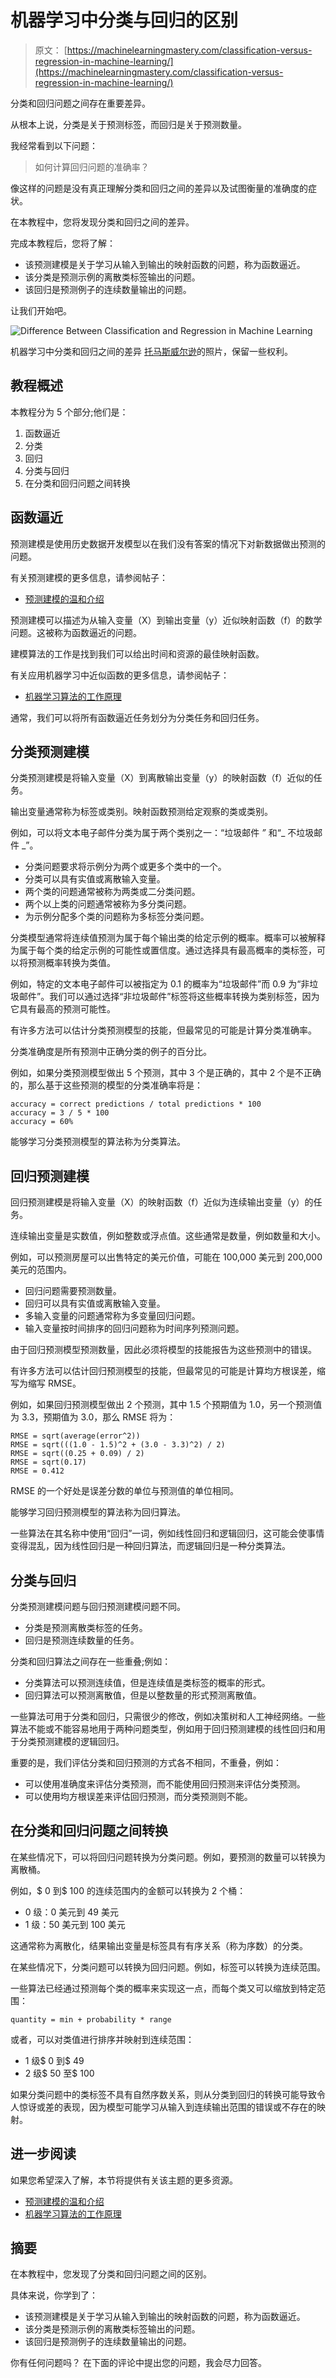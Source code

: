 # 机器学习中分类与回归的区别

> 原文： [https://machinelearningmastery.com/classification-versus-regression-in-machine-learning/](https://machinelearningmastery.com/classification-versus-regression-in-machine-learning/)

分类和回归问题之间存在重要差异。

从根本上说，分类是关于预测标签，而回归是关于预测数量。

我经常看到以下问题：

> 如何计算回归问题的准确率？

像这样的问题是没有真正理解分类和回归之间的差异以及试图衡量的准确度的症状。

在本教程中，您将发现分类和回归之间的差异。

完成本教程后，您将了解：

*   该预测建模是关于学习从输入到输出的映射函数的问题，称为函数逼近。
*   该分类是预测示例的离散类标签输出的问题。
*   该回归是预测例子的连续数量输出的问题。

让我们开始吧。

![Difference Between Classification and Regression in Machine Learning](img/1a050a4f6b40fdc6d76210352edd3f7b.jpg)

机器学习中分类和回归之间的差异
[托马斯威尔逊](https://www.flickr.com/photos/thomaswilson33/7946276420/)的照片，保留一些权利。

## 教程概述

本教程分为 5 个部分;他们是：

1.  函数逼近
2.  分类
3.  回归
4.  分类与回归
5.  在分类和回归问题之间转换

## 函数逼近

预测建模是使用历史数据开发模型以在我们没有答案的情况下对新数据做出预测的问题。

有关预测建模的更多信息，请参阅帖子：

*   [预测建模的温和介绍](https://machinelearningmastery.com/gentle-introduction-to-predictive-modeling/)

预测建模可以描述为从输入变量（X）到输出变量（y）近似映射函数（f）的数学问题。这被称为函数逼近的问题。

建模算法的工作是找到我们可以给出时间和资源的最佳映射函数。

有关应用机器学习中近似函数的更多信息，请参阅帖子：

*   [机器学习算法的工作原理](https://machinelearningmastery.com/how-machine-learning-algorithms-work/)

通常，我们可以将所有函数逼近任务划分为分类任务和回归任务。

## 分类预测建模

分类预测建模是将输入变量（X）到离散输出变量（y）的映射函数（f）近似的任务。

输出变量通常称为标签或类别。映射函数预测给定观察的类或类别。

例如，可以将文本电子邮件分类为属于两个类别之一：“垃圾邮件 _”_ 和“_ 不垃圾邮件 _”。

*   分类问题要求将示例分为两个或更多个类中的一个。
*   分类可以具有实值或离散输入变量。
*   两个类的问题通常被称为两类或二分类问题。
*   两个以上类的问题通常被称为多分类问题。
*   为示例分配多个类的问题称为多标签分类问题。

分类模型通常将连续值预测为属于每个输出类的给定示例的概率。概率可以被解释为属于每个类的给定示例的可能性或置信度。通过选择具有最高概率的类标签，可以将预测概率转换为类值。

例如，特定的文本电子邮件可以被指定为 0.1 的概率为“垃圾邮件”而 0.9 为“非垃圾邮件”。我们可以通过选择“非垃圾邮件”标签将这些概率转换为类别标签，因为它具有最高的预测可能性。

有许多方法可以估计分类预测模型的技能，但最常见的可能是计算分类准确率。

分类准确度是所有预测中正确分类的例子的百分比。

例如，如果分类预测模型做出 5 个预测，其中 3 个是正确的，其中 2 个是不正确的，那么基于这些预测的模型的分类准确率将是：

```
accuracy = correct predictions / total predictions * 100
accuracy = 3 / 5 * 100
accuracy = 60%
```

能够学习分类预测模型的算法称为分类算法。

## 回归预测建模

回归预测建模是将输入变量（X）的映射函数（f）近似为连续输出变量（y）的任务。

连续输出变量是实数值，例如整数或浮点值。这些通常是数量，例如数量和大小。

例如，可以预测房屋可以出售特定的美元价值，可能在 100,000 美元到 200,000 美元的范围内。

*   回归问题需要预测数量。
*   回归可以具有实值或离散输入变量。
*   多输入变量的问题通常称为多变量回归问题。
*   输入变量按时间排序的回归问题称为时间序列预测问题。

由于回归预测模型预测数量，因此必须将模型的技能报告为这些预测中的错误。

有许多方法可以估计回归预测模型的技能，但最常见的可能是计算均方根误差，缩写为缩写 RMSE。

例如，如果回归预测模型做出 2 个预测，其中 1.5 个预期值为 1.0，另一个预测值为 3.3，预期值为 3.0，那么 RMSE 将为：

```
RMSE = sqrt(average(error^2))
RMSE = sqrt(((1.0 - 1.5)^2 + (3.0 - 3.3)^2) / 2)
RMSE = sqrt((0.25 + 0.09) / 2)
RMSE = sqrt(0.17)
RMSE = 0.412
```

RMSE 的一个好处是误差分数的单位与预测值的单位相同。

能够学习回归预测模型的算法称为回归算法。

一些算法在其名称中使用“回归”一词，例如线性回归和逻辑回归，这可能会使事情变得混乱，因为线性回归是一种回归算法，而逻辑回归是一种分类算法。

## 分类与回归

分类预测建模问题与回归预测建模问题不同。

*   分类是预测离散类标签的任务。
*   回归是预测连续数量的任务。

分类和回归算法之间存在一些重叠;例如：

*   分类算法可以预测连续值，但是连续值是类标签的概率的形式。
*   回归算法可以预测离散值，但是以整数量的形式预测离散值。

一些算法可用于分类和回归，只需很少的修改，例如决策树和人工神经网络。一些算法不能或不能容易地用于两种问题类型，例如用于回归预测建模的线性回归和用于分类预测建模的逻辑回归。

重要的是，我们评估分类和回归预测的方式各不相同，不重叠，例如：

*   可以使用准确度来评估分类预测，而不能使用回归预测来评估分类预测。
*   可以使用均方根误差来评估回归预测，而分类预测则不能。

## 在分类和回归问题之间转换

在某些情况下，可以将回归问题转换为分类问题。例如，要预测的数量可以转换为离散桶。

例如，$ 0 到$ 100 的连续范围内的金额可以转换为 2 个桶：

*   0 级：0 美元到 49 美元
*   1 级：50 美元到 100 美元

这通常称为离散化，结果输出变量是标签具有有序关系（称为序数）的分类。

在某些情况下，分类问题可以转换为回归问题。例如，标签可以转换为连续范围。

一些算法已经通过预测每个类的概率来实现这一点，而每个类又可以缩放到特定范围：

```
quantity = min + probability * range
```

或者，可以对类值进行排序并映射到连续范围：

*   1 级$ 0 到$ 49
*   2 级$ 50 至$ 100

如果分类问题中的类标签不具有自然序数关系，则从分类到回归的转换可能导致令人惊讶或差的表现，因为模型可能学习从输入到连续输出范围的错误或不存在的映射。

## 进一步阅读

如果您希望深入了解，本节将提供有关该主题的更多资源。

*   [预测建模的温和介绍](https://machinelearningmastery.com/gentle-introduction-to-predictive-modeling/)
*   [机器学习算法的工作原理](https://machinelearningmastery.com/how-machine-learning-algorithms-work/)

## 摘要

在本教程中，您发现了分类和回归问题之间的区别。

具体来说，你学到了：

*   该预测建模是关于学习从输入到输出的映射函数的问题，称为函数逼近。
*   该分类是预测示例的离散类标签输出的问题。
*   该回归是预测例子的连续数量输出的问题。

你有任何问题吗？
在下面的评论中提出您的问题，我会尽力回答。
